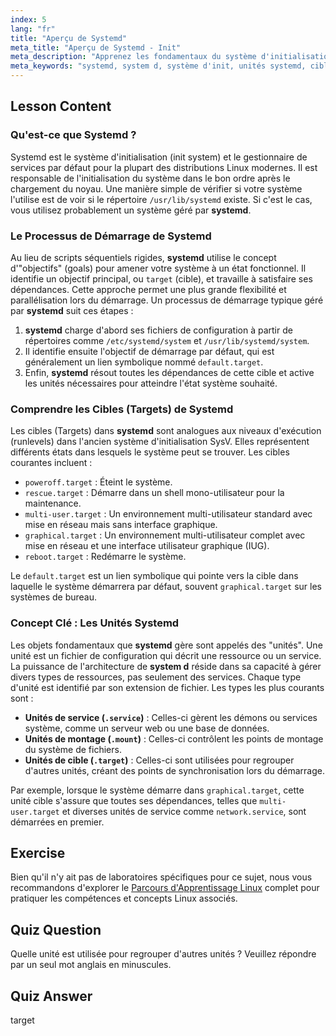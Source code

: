 ```yaml
---
index: 5
lang: "fr"
title: "Aperçu de Systemd"
meta_title: "Aperçu de Systemd - Init"
meta_description: "Apprenez les fondamentaux du système d'initialisation systemd. Ce guide couvre comment systemd (ou system d) utilise les unités et les cibles pour gérer le processus de démarrage Linux et les services système. Comprenez les concepts clés de la norme moderne pour l'initialisation Linux."
meta_keywords: "systemd, system d, système d'init, unités systemd, cibles systemd, processus de démarrage linux, services linux, gestion système, débutant, tutoriel"
---
```


## Lesson Content

### Qu'est-ce que Systemd ?

Systemd est le système d'initialisation (init system) et le gestionnaire de services par défaut pour la plupart des distributions Linux modernes. Il est responsable de l'initialisation du système dans le bon ordre après le chargement du noyau. Une manière simple de vérifier si votre système l'utilise est de voir si le répertoire `/usr/lib/systemd` existe. Si c'est le cas, vous utilisez probablement un système géré par **systemd**.

### Le Processus de Démarrage de Systemd

Au lieu de scripts séquentiels rigides, **systemd** utilise le concept d'"objectifs" (goals) pour amener votre système à un état fonctionnel. Il identifie un objectif principal, ou `target` (cible), et travaille à satisfaire ses dépendances. Cette approche permet une plus grande flexibilité et parallélisation lors du démarrage. Un processus de démarrage typique géré par **systemd** suit ces étapes :

1.  **systemd** charge d'abord ses fichiers de configuration à partir de répertoires comme `/etc/systemd/system` et `/usr/lib/systemd/system`.
2.  Il identifie ensuite l'objectif de démarrage par défaut, qui est généralement un lien symbolique nommé `default.target`.
3.  Enfin, **systemd** résout toutes les dépendances de cette cible et active les unités nécessaires pour atteindre l'état système souhaité.

### Comprendre les Cibles (Targets) de Systemd

Les cibles (Targets) dans **systemd** sont analogues aux niveaux d'exécution (runlevels) dans l'ancien système d'initialisation SysV. Elles représentent différents états dans lesquels le système peut se trouver. Les cibles courantes incluent :

- `poweroff.target` : Éteint le système.
- `rescue.target` : Démarre dans un shell mono-utilisateur pour la maintenance.
- `multi-user.target` : Un environnement multi-utilisateur standard avec mise en réseau mais sans interface graphique.
- `graphical.target` : Un environnement multi-utilisateur complet avec mise en réseau et une interface utilisateur graphique (IUG).
- `reboot.target` : Redémarre le système.

Le `default.target` est un lien symbolique qui pointe vers la cible dans laquelle le système démarrera par défaut, souvent `graphical.target` sur les systèmes de bureau.

### Concept Clé : Les Unités Systemd

Les objets fondamentaux que **systemd** gère sont appelés des "unités". Une unité est un fichier de configuration qui décrit une ressource ou un service. La puissance de l'architecture de **system d** réside dans sa capacité à gérer divers types de ressources, pas seulement des services. Chaque type d'unité est identifié par son extension de fichier. Les types les plus courants sont :

- **Unités de service (`.service`)** : Celles-ci gèrent les démons ou services système, comme un serveur web ou une base de données.
- **Unités de montage (`.mount`)** : Celles-ci contrôlent les points de montage du système de fichiers.
- **Unités de cible (`.target`)** : Celles-ci sont utilisées pour regrouper d'autres unités, créant des points de synchronisation lors du démarrage.

Par exemple, lorsque le système démarre dans `graphical.target`, cette unité cible s'assure que toutes ses dépendances, telles que `multi-user.target` et diverses unités de service comme `network.service`, sont démarrées en premier.

## Exercise

Bien qu'il n'y ait pas de laboratoires spécifiques pour ce sujet, nous vous recommandons d'explorer le [Parcours d'Apprentissage Linux](https://labex.io/fr/learn/linux) complet pour pratiquer les compétences et concepts Linux associés.

## Quiz Question

Quelle unité est utilisée pour regrouper d'autres unités ? Veuillez répondre par un seul mot anglais en minuscules.

## Quiz Answer

target
